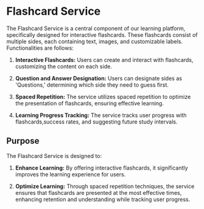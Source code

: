 # Flashcard Service

The Flashcard Service is a central component of our learning platform, specifically designed for interactive flashcards. These flashcards consist of multiple sides, each containing text, images, and customizable labels. Functionalities are follows: 

1. **Interactive Flashcards:** Users can create and interact with flashcards, customizing the content on each side.

2. **Question and Answer Designation:** Users can designate sides as 'Questions,' determining which side they need to guess first.

3. **Spaced Repetition:** The service utilizes spaced repetition to optimize the presentation of flashcards, ensuring effective learning.

4. **Learning Progress Tracking:** The service tracks user progress with flashcards,success rates, and suggesting future study intervals.

## Purpose

The Flashcard Service is designed to:

1. **Enhance Learning:** By offering interactive flashcards, it significantly improves the learning experience for users.

2. **Optimize Learning:** Through spaced repetition techniques, the service ensures that flashcards are presented at the most effective times, enhancing retention and understanding while tracking user progress.
